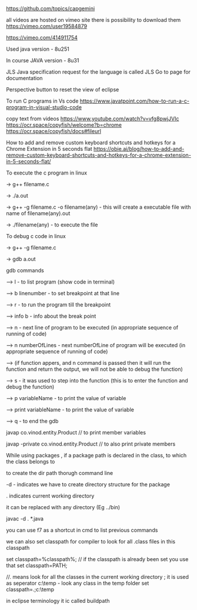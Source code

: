 https://github.com/topics/capgemini

all videos are hosted on vimeo site there is possibility to download them
https://vimeo.com/user19584879

https://vimeo.com/414911754

Used java version - 8u251

In course JAVA version - 8u31

JLS
Java specification request for the language is called JLS
Go to page for documentation

Perspective button to reset the view of eclipse

To run C programs in Vs code
https://www.javatpoint.com/how-to-run-a-c-program-in-visual-studio-code

copy text from videos
https://www.youtube.com/watch?v=vfg8pwjJVIc
https://ocr.space/copyfish/welcome?b=chrome
https://ocr.space/copyfish/docs#fileurl

How to add and remove custom keyboard shortcuts and hotkeys for a Chrome Extension in 5 seconds flat
https://obie.ai/blog/how-to-add-and-remove-custom-keyboard-shortcuts-and-hotkeys-for-a-chrome-extension-in-5-seconds-flat/

To execute the c program in linux

-> g++ filename.c

-> ./a.out

-> g++ -g filename.c -o filename(any)  - this will create a executable file with name of filename(any).out

-> ./filename(any) - to execute the file

To debug c code in linux

-> g++ -g filename.c

-> gdb a.out

gdb commands

--> l - to list program (show code in terminal)

--> b linenumber - to set breakpoint at that line

--> r - to run the program till the breakpoint

--> info b - info about the break point

--> n - next line of program to be executed (in appropriate sequence of running of code)

--> n numberOfLines - next numberOfLine of program will be executed (in appropriate sequence of running of code)

--> (if function appers, and n command is passed then it will run the function and return the output, we will not be able to debug the function)

--> s - it was used to step into the function (this is to enter the function and debug the function)

--> p variableName - to print the value of variable

--> print variableName - to print the value of variable

--> q - to end the gdb

javap co.vinod.entity.Product // to print member variables

javap -private co.vinod.entity.Product // to also print private members

While using packages , if a package path is declared in the class, to which the class belongs to 

to create the dir path thorugh command line

-d  -  indicates we have to create directory structure for the package

.  indicates current working directory

it can be replaced with any directory (Eg    ../bin)

javac -d . *.java


you can use f7 as a shortcut in cmd to list previous commands

we can also set classpath for compiler to look for all .class files in this classpath

set classpath=%classpath%; //  if the classpath is already been set you use that
set classpath=PATH;

//. means look for all the classes in the current working directory
; it is used as seperator
c:\temp - look any class in the temp folder
set classpath=.;c:\temp

in eclipse terminology it ic called buildpath